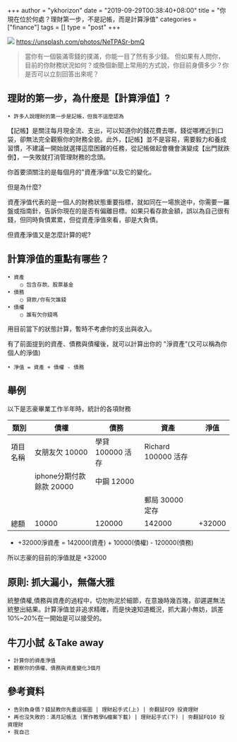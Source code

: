 +++
author = "ykhorizon"
date = "2019-09-29T00:38:40+08:00"
title = "你現在位於何處？理財第一步，不是記帳，而是計算淨值"
categories = ["finance"]
tags = []
type = "post"
+++

<img src="https://images.unsplash.com/photo-1561414927-6d86591d0c4f?ixlib=rb-1.2.1&ixid=eyJhcHBfaWQiOjEyMDd9&auto=format&fit=crop&w=1932&q=80">
<a href="https://unsplash.com/photos/NeTPASr-bmQ">https://unsplash.com/photos/NeTPASr-bmQ</a>

> 當你有一個裝滿零錢的撲滿，你能一目了然有多少錢。
> 但如果有人問你，目前的你財務狀況如何？或換個新聞上常用的方式說，你目前身價多少？你是否可以立刻回答出來呢？


## 理財的第一步，為什麼是【計算淨值】?

	• 許多人說理財的第一步是記帳，但我不這麼認為

【記帳】是關注每月現金流、支出，可以知道你的錢花費去哪，錢從哪裡近到口袋，卻無法完全觀察你的財務全貌。此外，【記帳】並不是容易，需要毅力和養成習慣，不建議一開始就選擇這麼困難的任務，從記帳做起會機會演變成【出門就跌倒】，一失敗就打消管理財務的念頭。

<!--more-->

你首要須關注的是每個月的"資產淨值"以及它的變化。

但是為什麼?

資產淨值代表的是一個人的財務狀態重要指標，就如同在一場旅途中，你需要一羅盤或指南針，告訴你現在的是否有偏離目標。如果只看存款金額，誤以為自己很有錢，但同時負債累累，但從資產淨值來看，卻是大負債。

但資產淨值又是怎麼計算的呢?

## 計算淨值的重點有哪些？
	• 資產
		○ 包含存款、股票基金
	• 債務
		○ 貸款/你有欠誰錢
	• 債權
		○ 誰有欠你錢嗎

用目前當下的狀態計算，暫時不考慮你的支出與收入。

有了前面提到的資產、債務與債權後，就可以計算出你的 "淨資產"(又可以稱為你個人的淨值)

	• 淨值 = 資產 + 債權 - 債務 

## 舉例
以下是志豪畢業工作半年時，統計的各項財務

|類別|債權|債務|資產|淨值|
|---|---|---|---|---|
|項目名稱|女朋友欠 10000|學貸 100000 活存|Richard 100000 活存||
||iphone分期付款餘款 20000|中鋼 12000|||
||||郵局 30000 定存	||	
|總額|10000|120000|142000|+32000|		
			
				
- +32000淨資產 = 142000(資產) + 10000(債權) - 120000(債務) 

所以志豪的目前的淨值就是 +32000

## 原則: 抓大漏小，無傷大雅
統整債權,債務與資產的過程中，切勿拘泥於細節，在意幾時幾百塊，卻遲遲無法統整出結果。計算淨值並非追求精確，而是快速知道概況，抓大漏小無妨，誤差10%~20%在一開始是可以接受的。

## 牛刀小試 ＆Take away
	• 計算你的資產淨值
	• 觀察你的債權、債務與資產變化3個月
## 參考資料
	• 告別負身價？錢鼠教你先畫這張圖 | 理財起手式(上) | 夯翻鼠FQ9 投資理財
	• 再也沒失敗的：滿月記帳法 (實作教學&檔案下載) | 理財起手式(下) | 夯翻鼠FQ10 投資理財
	• 我自己

